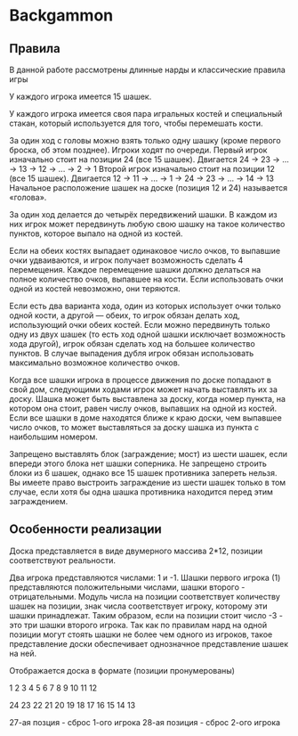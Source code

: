 # Backgammon

## Правила

В данной работе рассмотрены длинные нарды и классические правила игры

У каждого игрока имеется 15 шашек.

У каждого игрока имеется своя пара игральных костей и специальный стакан, который используется для того, чтобы перемешать кости.

За один ход с головы можно взять только одну шашку (кроме первого броска, об этом позднее).
Игроки ходят по очереди.
Первый игрок изначально стоит на позиции 24 (все 15 шашек). Двигается 24 -> 23 -> ... -> 13 -> 12 -> ... -> 2 -> 1
Второй игрок изначально стоит на позиции 12 (все 15 шашек). Двигается 12 -> 11 -> ... -> 1 -> 24 -> 23 -> ... -> 14 -> 13
Начальное расположение шашек на доске (позиция 12 и 24) называется «голова». 

За один ход делается до четырёх передвижений шашки. 
В каждом из них игрок может передвинуть любую свою шашку на такое количество пунктов, которое выпало на одной из костей. 

Если на обеих костях выпадает одинаковое число очков, то выпавшие очки удваиваются, и игрок получает возможность сделать 4 перемещения. 
Каждое перемещение шашки должно делаться на полное количество очков, выпавшее на кости.
Если использовать очки одной из костей невозможно, они теряются. 

Если есть два варианта хода, один из которых использует очки только одной кости, а другой — обеих, то игрок обязан делать ход, использующий очки обеих костей.
Если можно передвинуть только одну из двух шашек (то есть ход одной шашки исключает возможность хода другой), игрок обязан сделать ход на большее количество пунктов.
В случае выпадения дубля игрок обязан использовать максимально возможное количество очков.

Когда все шашки игрока в процессе движения по доске попадают в свой дом, следующими ходами игрок может начать выставлять их за доску. 
Шашка может быть выставлена за доску, когда номер пункта, на котором она стоит, равен числу очков, выпавших на одной из костей. 
Если все шашки в доме находятся ближе к краю доски, чем выпавшее число очков, то может выставляться за доску шашка из пункта с наибольшим номером.

Запрещено выставлять блок (заграждение; мост) из шести шашек, если впереди этого блока нет шашки соперника. Не запрещено строить блоки из 6 шашек, однако все 15 шашек противника запереть нельзя. 
Вы имеете право выстроить заграждение из шести шашек только в том случае, если хотя бы одна шашка противника находится перед этим заграждением.

## Особенности реализации

Доска представляется в виде двумерного массива 2*12, позиции соответствуют реальности. 

Два игрока представляются числами: 1 и -1. 
Шашки первого игрока (1) представляются положительными числами, шашки второго - отрицательными.
Модуль числа на позиции соответствует количеству шашек на позиции, знак числа соответствует игроку, которому эти шашки принадлежат.
Таким образом, если на позиции стоит число -3 - это три шашки второго игрока.
Так как по правилам нард на одной позиции могут стоять шашки не более чем одного из игроков, 
такое представление доски обеспечивает однозначное представление шашек на ней.

Отображается доска в формате (позиции пронумерованы)

 1  2  3  4  5  6  7  8  9 10 11 12

24 23 22 21 20 19 18 17 16 15 14 13

27-ая позция - сброс 1-ого игрока
28-ая позиция - сброс 2-ого игрока


